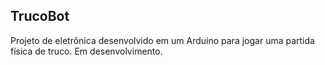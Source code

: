 ## TrucoBot
Projeto de eletrônica desenvolvido em um Arduino para jogar uma partida física de truco. Em desenvolvimento.
